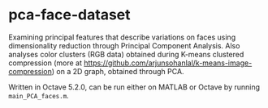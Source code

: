 # pca-face-dataset
Examining principal features that describe variations on faces using dimensionality reduction through Principal Component Analysis. Also analyses color clusters (RGB data) obtained during K-means clustered compression (more at https://github.com/arjunsohanlal/k-means-image-compression) on a 2D graph, obtained through PCA.

Written in Octave 5.2.0, can be run either on MATLAB or Octave by running `main_PCA_faces.m`.
